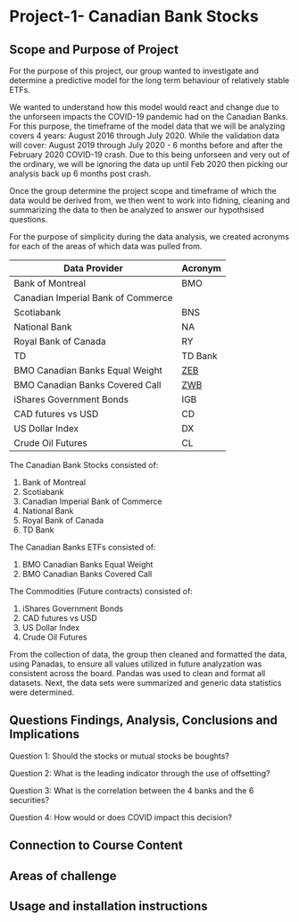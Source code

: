 # Project-1- Canadian Bank Stocks 
## Scope and Purpose of Project
For the purpose of this project, our group wanted to investigate and determine a predictive model for the long term behaviour of relatively stable ETFs. 

We wanted to understand how this model would react and change due to the unforseen impacts the COVID-19 pandemic had on the Canadian Banks. For this purpose, the timeframe of the model data that we will be analyzing covers 4 years: August 2016 through July 2020. While the validation data will cover: August 2019 through July 2020 - 6 months before and after the February 2020 COVID-19 crash. Due to this being unforseen and very out of the ordinary, we will be ignoring the data up until Feb 2020 then picking our analysis back up 6 months post crash. 

Once the group determine the project scope and timeframe of which the data would be derived from, we then went to work into fidning, cleaning and summarizing the data to then be analyzed to answer our hypothsised questions. 

For the purpose of simplicity during the data analysis, we created acronyms for each of the areas of which data was pulled from. 

| Data Provider  | Acronym |
| ------------- | ------------- |
| Bank of Montreal  | BMO  |
|  Canadian Imperial Bank of Commerce |   |
|  Scotiabank | BNS  |
|  National Bank  | NA  |
|  Royal Bank of Canada | RY  |
|  TD | TD Bank  |
|  BMO Canadian Banks Equal Weight  | [ZEB](https://www.bmogam.com/ca-en/advisors/zeb-bmo-equal-weight-banks-index-etf/)  |
|  BMO Canadian Banks Covered Call |  [ZWB](https://www.bmo.com/gam/ca/advisor/products/etfsfundUrl=/fundProfile/ZWB!hash!holdings#fundUrl=%2FfundProfile%2FZWB%23holdings)  |
|  iShares Government Bonds | IGB  |
|  CAD futures vs USD | CD  |
|  US Dollar Index  | DX  |
|  Crude Oil Futures | CL  |

 The Canadian Bank Stocks consisted of: 
1.  Bank of Montreal
2. Scotiabank 
3. Canadian Imperial Bank of Commerce
4.  National Bank 
5. Royal Bank of Canada
6.  TD Bank

The Canadian Banks ETFs consisted of: 
 1. BMO Canadian Banks Equal Weight
 2. BMO Canadian Banks Covered Call

The Commodities (Future contracts) consisted of: 
1. iShares Government Bonds
2. CAD futures vs USD
3. US Dollar Index  
4. Crude Oil Futures

From the collection of data, the group then cleaned and formatted the data, using Panadas,  to ensure all values utilized in future analyzation was consistent across the board. Pandas was used to clean and format all datasets. Next, the data sets were summarized and generic data statistics were determined. 

 

## Questions Findings, Analysis, Conclusions and Implications

Question 1: Should the stocks or mutual stocks be boughts? 

Question 2: What is the leading indicator through the use of offsetting?

Question 3: What is the correlation between the 4 banks and the 6 securities? 

Question 4: How would or does COVID impact this decision? 

## Connection to Course Content

## Areas of challenge

## Usage and installation instructions

## 

